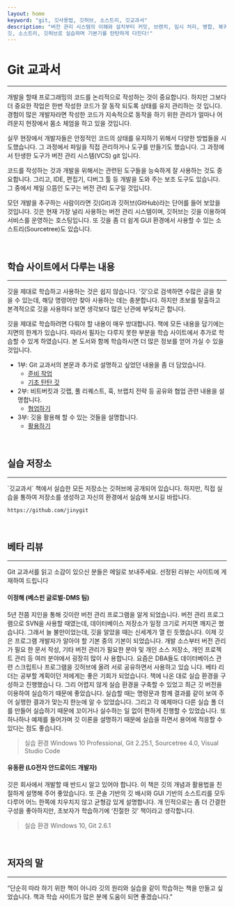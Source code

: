 ```yaml
---
layout: home
keyword: "git, 깃사용법, 깃허브, 소스트리, 깃교과서"
description: "버전 관리 시스템의 이해와 설치부터 커밋, 브랜치, 임시 처리, 병합, 복귀, 서브모듈, 태그까지
깃, 소스트리, 깃허브로 실습하며 기본기를 탄탄하게 다진다!"
---
```


# Git 교과서
---
개발을 할때 프로그래밍의 코드를 논리적으로 작성하는 것이 중요합니다. 하지만 그보다 더 중요한 작업은 한번 작성한 코드가 잘 동작 되도록 상태를  유지 관리하는 것 입니다. 경험이 많은 개발자라면 작성한 코드가 지속적으로 동작을 하기 위한 관리가 얼마나 어려운지 현장에서 몸소 체엄을 하고 있을 것입니다. 

실무 현장에서 개발자들은 안정적인 코드의 상태를 유지하기 위해서 다양한 방법들을 시도했습니다. 그 과정에서 파일을 직접 관리하거나 도구를 만들기도 했습니다. 그 과정에서 탄생한 도구가 버전 관리 시스템(VCS) git 입니다.

코드를 작성하는 것과 개발을 위해서는 관련된 도구들을 능숙하게 잘 사용하는 것도 중요합니다. 그리고, IDE, 편집기, 디버그 툴 등 개발을 도와 주는 보조 도구도 있습니다. 그 중에서 제일 으뜸인 도구는 버전 관리 도구일 것입니다.

모던 개발을 추구하는 사람이라면 깃(Git)과 깃허브(GitHub)라는 단어를 들어 보았을 것입니다. 깃은 현재 가장 널리 사용하는 버전 관리 시스템이며, 깃허브는 깃을 이용하여 서비스를 운영하는 호스팅입니다. 또 깃을 좀 더 쉽게 GUI 환경에서 사용할 수 있는 소스트리(Sourcetree)도 있습니다.

<br>


## 학습 사이트에서 다루는 내용
<hr>
깃을 제대로 학습하고 사용하는 것은 쉽지 않습니다. ‘깃’으로 검색하면 수많은 글을 찾을 수 있는데, 해당 명령어만 찾아 사용하는 데는 충분합니다. 하지만 초보를 탈출하고 본격적으로 깃을 사용하다 보면 생각보다 많은 난관에 부딪치곤 합니다.   

깃을 제대로 학습하려면 다뤄야 할 내용이 매우 방대합니다. 책에 모든 내용을 담기에는 지면의 한계가 있습니다. 따라서 필자는 다루지 못한 부분을 학습 사이트에서 추가로 학습할 수 있게 하였습니다. 본 도서와 함께 학습하시면 더 많은 정보를 얻어 가실 수 있을 것입니다.  

* 1부: Git 교과서의 본문과 추가로 설명하고 싶었던 내용을 좀 더 담았습니다.  
    + [준비 작업](setup)
    + [기초 탄탄 깃](text)
* 2부: 비트버킷과 깃랩, 풀 리퀘스트, 훅, 브랩치 전략 등 공유와 협업 관련 내용을 설명합니다.  
    + [협업하기](part2)
* 3부: 깃을 활용해 할 수 있는 것들을 설명합니다.  
    + [활용하기](part3)
 
<br>


## 실습 저장소
<hr>
`깃교과서` 책에서 실습한 모든 저장소는 깃허브에 공개되어 있습니다. 하지만, 직접 실습을 통하여 저장소를 생성하고 자신의 환경에서 실습해 보시길 바랍니다.

```
https://github.com/jinygit
```

<br>

## 베타 리뷰
<hr>
Git 교과서를 읽고 소감이 있으신 분들은 메일로 보내주세요. 선정된 리뷰는 사이트에 게재하여 드립니다

#### 이정해 (베스핀 글로벌-DMS 팀)
5년 전쯤 지인을 통해 깃이란 버전 관리 프로그램을 알게 되었습니다. 버전 관리 프로그램으로 SVN을 사용할 때였는데,
데이터베이스 저장소가 일정 크기로 커지면 깨지곤 했습니다. 그래서 늘 불만이었는데, 깃을 알았을 때는 신세계가 열
린 듯했습니다. 이제 깃은 프로그램 개발자가 알아야 할 기본 중의 기본이 되었습니다. 개발 소스부터 버전 관리가 필요
한 문서 작성, 기타 버전 관리가 필요한 분야 및 개인 소스 저장소, 개인 프로젝트 관리 등 여러 분야에서 굉장히 많이 사
용합니다. 요즘은 DBA들도 데이터베이스 관련 스크립트나 프로그램을 깃허브에 올려 서로 공유하면서 사용하고 있습
니다. 베타 리더는 공부할 계획이던 저에게는 좋은 기회가 되었습니다. 책에 나온 대로 실습 환경을 구성하고 진행했습니
다. 그리 어렵지 않게 실습 환경을 구축할 수 있었고 최근 깃 버전을 이용하여 실습하기 때문에 좋았습니다. 실습할 때는
명령문과 함께 결과를 같이 보여 주어 실행한 결과가 맞는지 한눈에 알 수 있었습니다. 그리고 각 예제마다 다른 실습 폴
더를 만들어 실습하기 때문에 꼬이거나 실수하는 일 없이 편하게 진행할 수 있었습니다. 또 하나하나 예제를 들어가며 깃
이론을 설명하기 때문에 실습을 하면서 용어에 적응할 수 있다는 점도 좋습니다.

> 실습 환경 Windows 10 Professional, Git 2.25.1, Sourcetree 4.0, Visual Studio Code

#### 유동환 (LG전자 안드로이드 개발자)
깃은 회사에서 개발할 때 반드시 알고 있어야 합니다. 이 책은 깃의 개념과 활용법을 친절하게 설명해 주어 좋았습니다.
또 콘솔 기반의 깃 배시와 GUI 기반의 소스트리를 모두 다루어 어느 한쪽에 치우치지 않고 균형감 있게 설명합니다. 개
인적으로는 좀 더 간결한 구성을 좋아하지만, 초보자가 학습하기에 ‘친절한 깃’ 책이라고 생각합니다.

> 실습 환경 Windows 10, Git 2.6.1

<br>


## 저자의 말
<hr>
“단순히 따라 하기 위한 책이 아니라 
깃의 원리와 실습을 같이 학습하는 책을 만들고 싶었습니다. 책과 학습 사이트가 많은 분께 도움이 되면 좋겠습니다."


<br><br>